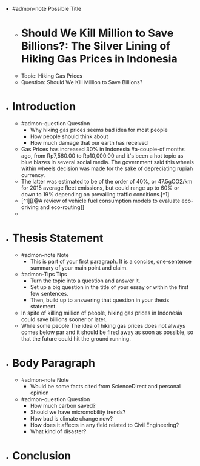 - #admon-note Possible Title
	- # Should We Kill Million to Save Billions?: The Silver Lining of Hiking Gas Prices in Indonesia
	- Topic: Hiking Gas Prices
	- Question: Should We Kill Million to Save Billions?
- # Introduction
	- #admon-question Question
		- Why hiking gas prices seems bad idea for most people
		- How people should think about
		- How much damage that our earth has received
	- Gas Prices has increased 30% in Indonesia #a-couple-of months ago, from Rp7,560.00 to Rp10,000.00 and it's been a hot topic as blue blazes in several social media. The government said this wheels within wheels decision was made for the sake of depreciating rupiah currency.
	- The latter was estimated to be of the order of 40%, or 47.5gCO2/km for 2015 average fleet emissions, but could range up to 60% or down to 19% depending on prevailing traffic conditions.[^1]
	- [^1][[@A review of vehicle fuel consumption models to evaluate eco-driving and eco-routing]]
	-
- # Thesis Statement
	- #admon-note Note
		- This is part of your first paragraph. It is a concise, one-sentence summary of your main point and claim.
	- #admon-Tips Tips
		- Turn the topic into a question and answer it.
		- Set up a big question in the title of your essay or within the first few sentences.
		- Then, build up to answering that question in your thesis statement.
	- In spite of killing million of people, hiking gas prices in Indonesia could save billions sooner or later.
	- While some people The idea of hiking gas prices does not always comes below par and it should be fired away as soon as possible, so that the future could hit the ground running.
- # Body Paragraph
	- #admon-note Note
		- Would be some facts cited from ScienceDirect and personal opinion
	- #admon-question Question
		- How much carbon saved?
		- Should we have micromobility trends?
		- How bad is climate change now?
		- How does it affects in any field related to Civil Engineering?
		- What kind of disaster?
- # Conclusion